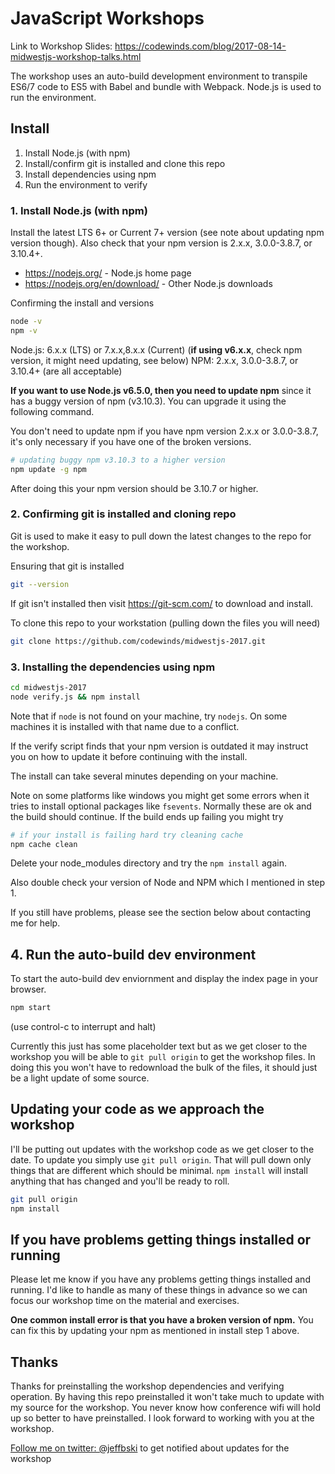 # JavaScript Workshops

Link to Workshop Slides: https://codewinds.com/blog/2017-08-14-midwestjs-workshop-talks.html

The workshop uses an auto-build development environment to transpile ES6/7 code to ES5 with Babel and bundle with Webpack. Node.js is used to run the environment.

## Install

 1. Install Node.js (with npm)
 2. Install/confirm git is installed and clone this repo
 3. Install dependencies using npm
 4. Run the environment to verify

### 1. Install Node.js (with npm)

Install the latest LTS 6+ or Current 7+ version (see note about updating npm version though). Also check that your npm version is 2.x.x, 3.0.0-3.8.7, or 3.10.4+.

 - https://nodejs.org/ - Node.js home page
 - https://nodejs.org/en/download/ - Other Node.js downloads

Confirming the install and versions

```bash
node -v
npm -v
```

Node.js: 6.x.x (LTS) or 7.x.x,8.x.x (Current) (**if using v6.x.x**, check npm version, it might need updating, see below)
NPM: 2.x.x, 3.0.0-3.8.7, or 3.10.4+ (are all acceptable)

**If you want to use Node.js v6.5.0, then you need to update npm** since it has a buggy version of npm (v3.10.3). You can upgrade it using the following command.

You don't need to update npm if you have npm version 2.x.x or 3.0.0-3.8.7, it's only necessary if you have one of the broken versions.

```bash
# updating buggy npm v3.10.3 to a higher version
npm update -g npm
```

After doing this your npm version should be 3.10.7 or higher.


### 2. Confirming git is installed and cloning repo

Git is used to make it easy to pull down the latest changes to the repo for the workshop.

Ensuring that git is installed

```bash
git --version
```

If git isn't installed then visit https://git-scm.com/ to download and install.

To clone this repo to your workstation (pulling down the files you will need)

```bash
git clone https://github.com/codewinds/midwestjs-2017.git
```

### 3. Installing the dependencies using npm

```bash
cd midwestjs-2017
node verify.js && npm install
```

Note that if `node` is not found on your machine, try `nodejs`. On some machines it is installed with that name due to a conflict.

If the verify script finds that your npm version is outdated it may instruct you on how to update it before continuing with the install.

The install can take several minutes depending on your machine.

Note on some platforms like windows you might get some errors when it tries to install optional packages like `fsevents`. Normally these are ok and the build should continue. If the build ends up failing you might try

```bash
# if your install is failing hard try cleaning cache
npm cache clean
```

Delete your node_modules directory and try the `npm install` again.

Also double check your version of Node and NPM which I mentioned in step 1.

If you still have problems, please see the section below about contacting me for help.

## 4. Run the auto-build dev environment

To start the auto-build dev enviornment and display the index page in your browser.

```bash
npm start
```

(use control-c to interrupt and halt)

Currently this just has some placeholder text but as we get closer to the workshop you will be able to `git pull origin` to get the workshop files. In doing this you won't have to redownload the bulk of the files, it should just be a light update of some source.

## Updating your code as we approach the workshop

I'll be putting out updates with the workshop code as we get closer to the date. To update you simply use `git pull origin`. That will pull down only things that are different which should be minimal. `npm install` will install anything that has changed and you'll be ready to roll.

```bash
git pull origin
npm install
```

## If you have problems getting things installed or running

Please let me know if you have any problems getting things installed and running. I'd like to handle as many of these things in advance so we can focus our workshop time on the material and exercises.

**One common install error is that you have a broken version of npm.** You can fix this by updating your npm as mentioned in install step 1 above.


## Thanks

Thanks for preinstalling the workshop dependencies and verifying operation. By having this repo preinstalled it won't take much to update with my source for the workshop. You never know how conference wifi will hold up so better to have preinstalled. I look forward to working with you at the workshop.

[Follow me on twitter: @jeffbski](https://twitter.com/jeffbski) to get notified about updates for the workshop
